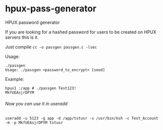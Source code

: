 # hpux-pass-generator
HPUX password generator

If you are looking for a hashed password for users to be created on HPUX servers this is it.



Just compile  `cc -o passgen passgen.c -lsec`

Usage:
```
./passgen
Usage: ./passgen <password_to_encrypt> [seed]
```
Example: 
```
hpux1 :/app # ./passgen Test123!
MkfUEAsjrDPYM
```

###### Now you can use it in useradd
```
useradd -u 5123 -g app -d /app/tstusr -s /usr/bin/ksh -c Test_Account -m -p MkfUEAsjrDPYM tstusr
```
